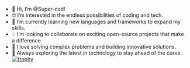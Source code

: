 - 👋 Hi, I’m @Super-cod!
- 🤓 I’m interested in the endless possibilities of coding and tech.
- 🌱 I’m currently learning new languages and frameworks to expand my skills.
- 💡 I’m looking to collaborate on exciting open-source projects that make a difference.
- 🧩 I love solving complex problems and building innovative solutions.
- 🚀 Always exploring the latest in technology to stay ahead of the curve.
[![trophy](https://github-profile-trophy.vercel.app/Super-codryo-ma&theme=onedark)](https://github.com/ryo-ma/github-profile-trophy)
<!---
Super-cod/Super-cod is a ✨ special ✨ repository because its `README.md` (this file) appears on your GitHub profile.
You can click the Preview link to take a look at your changes.
--->
